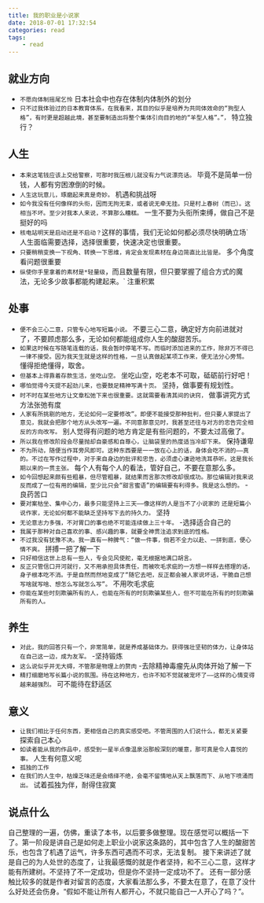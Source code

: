 ```yaml
---
title: 我的职业是小说家
date: 2018-07-01 17:32:54
categories: read
tags: 
    - read
---
```


## 就业方向 
- `不愿向体制摇尾乞怜`  日本社会中也存在体制内体制外的划分
- `只不过我体验过的日本教育体系，在我看来，其目的似乎是培养为共同体效命的“狗型人格”，有时更是超越此境，甚至要制造出将整个集体引向目的地的“羊型人格”。”，` 特立独行？


## 人生
- `本来这笔钱应该上交给警察，可那时我压根儿就没有力气说漂亮话。`  毕竟不是简单一份钱，人都有穷困潦倒的时候。
- `人生这玩意儿，琢磨起来真是奇妙。` 机遇和挑战呀
- `如今我没有任何像样的头衔，因而无拘无束，或者说无牵无挂。只是村上春树（而已）。这相当不坏。至少对我本人来说，不算那么糟糕。` 一生不要为头衔所束缚，做自己不是挺好的吗
- `核电站明天是启动还是不启动？`这样的事情，我们无论如何都必须尽快明确立场` 人生面临需要选择，选择很重要，快速决定也很重要。
- `只要稍稍变换一下视角、转换一下思维，肯定会发现素材在身边简直比比皆是。` 多个角度看问题很重要
- `纵使你手里拿着的素材是*轻量级`，而且数量有限，但只要掌握了组合方式的魔法，无论多少故事都能构建起来。` 注重积累

## 处事
- `便不会三心二意，只管专心地写短篇小说。` 不要三心二意，确定好方向前进就对了，不要顾虑那么多，无论如何都能组成你人生的酸甜苦乐。
- `如果这时候在写随笔连载的话，我会暂时停笔不写。而临时添加进来的工作，除非万不得已一律不接受。因为我天生就是这样的性格，一旦认真做起某项工作来，便无法分心旁骛。` 懂得拒绝懂得，取舍。
- `但基本上得靠着存款生活，坐吃山空。` 坐吃山空，吃老本不可取，砥砺前行好吧！
- `哪怕觉得今天提不起劲儿来，也要鼓足精神写满十页。` 坚持，做事要有规划性。
- `时不时在某些地方让文章松弛下来也很重要。这就需要看清其间的诀窍，` 做事讲究方式方法张弛有度
- `人家有所挑剔的地方，无论如何一定要修改”。即便不能接受那种批判，但只要人家提出了意见，我就会把那个地方从头改写一遍。不同意那意见时，我甚至还往与对方的忠告完全相反的方向改写。` 别人觉得有问题的地方肯定是有些问题的，不要太过高傲了。
- `所以我在修改阶段会尽量抛却自豪感和自尊心，让脑袋里的热度适当冷却下来。` 保持谦卑
- `不为所动，随便当作耳旁风即可。这种东西要是一一放在心上的话，身体会吃不消的——真的。不过在写作过程中，对于来自身边的批评和忠告，必须虚心谦逊地洗耳恭听。这是我长期以来的一贯主张。` 每个人有每个人的看法，管好自己，不要在意那么多。
- `如今回想起来颇有些粗暴，但尽管粗暴，就结果而言那次修改却很成功。那位编辑对我来说反而成了一位有用的编辑，至少比只会“甜言蜜语”的编辑要有利得多。我是这么想的。` - 良药苦口
- `要对案枯坐、集中心力，最多只能坚持上三天——像这样的人是当不了小说家的` `还是短篇小说作家，无论如何都不能缺乏坚持写下去的持久力。` 坚持
- `无论意志力多强，不对胃口的事也绝不可能连续做上三十年。` -选择适合自己的
- `我属于那种对自己喜欢的事、感兴趣的事，就要全神贯注追求到底的性格。`
- `不过我没有犹豫不决。我一直有一种脾气：“做一件事，倘若不全力以赴、一拼到底，便心情不爽。` 拼搏一把了解一下
- `只好相信这世上总有一些人，专会见风使舵，毫无根据地满口胡言。`
- `反正只管信口开河就行，又不用承担具体责任，而被吹毛求疵的一方想一样样去搭理的话，身子根本吃不消。于是自然而然地变成了“随它去吧，反正都会被人家说坏话，干脆自己想写啥就写啥、想怎么写就怎么写”。` 不用吹毛求疵
- `你能在某些时刻欺骗所有的人，也能在所有的时刻欺骗某些人，但不可能在所有的时刻欺骗所有的人。`

## 养生
- `对此，我的回答只有一个，非常简单，就是养成基础体力。获得强壮坚韧的体力，让身体站在自己这一边，成为友军。` -坚持锻炼
- `这么说似乎并无大碍，不管那是物理上的赘肉` -去除精神毒瘤先从肉体开始了解一下
- `精打细磨地写长篇小说的氛围。待在这种地方，也许不知不觉就被宠坏了——这样的心情变得越来越强烈。` 可不能待在舒适区

## 意义
- `让我们相比于任何东西，更相信自己的真实感受吧。不管周围的人们说什么，都无关紧要`  探索自己本心
- `如读者能从我的作品中，感受到一星半点像温泉浴那般深刻的暖意，那可真是令人喜悦的事。` 人生有何意义呢
- `孤独的工作` 
- `在我们的人生中，枯燥乏味还是会络绎不绝，会毫不留情地从天上飘落而下、从地下喷涌而出。` 试着孤独为伴，耐得住寂寞

## 说点什么
自己整理的一遍，仿佛，重读了本书，以后要多做整理。现在感觉可以概括一下了。第一阶段是讲自己是如何走上职业小说家这条路的，其中包含了人生的酸甜苦乐，也包含了机遇了运气，许多东西可遇而不可求，无法复制。
接下来讲述了就是自己的为人处世的态度了，让我最感慨的就是作者坚持，和不三心二意，这样才能有所建树。不坚持了不一定成功，但是你不坚持一定成功不了。
还有一部分感触比较多的就是作者对留言的态度，大家看法那么多，不要太在意了，在意了没什么好处还会伤身。“假如不能让所有人都开心，不就只能自己一人开心了吗？”。
